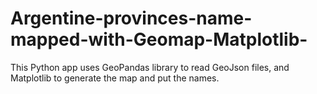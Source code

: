 # Argentine-provinces-name-mapped-with-Geomap-Matplotlib-

This Python app uses GeoPandas library to read GeoJson files, and Matplotlib to generate the map and put the names.
